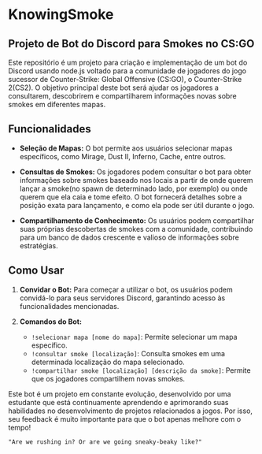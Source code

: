 <h1>KnowingSmoke</h1>

## Projeto de Bot do Discord para Smokes no CS:GO</h2>

Este repositório é um projeto para criação e implementação de um bot do Discord usando node.js voltado para a comunidade de jogadores do jogo sucessor de Counter-Strike: Global Offensive (CS:GO), o Counter-Strike 2(CS2). O objetivo principal deste bot será ajudar os jogadores a consultarem, descobrirem e compartilharem informações novas sobre smokes em diferentes mapas.

## Funcionalidades

- **Seleção de Mapas:** O bot permite aos usuários selecionar mapas específicos, como Mirage, Dust II, Inferno, Cache, entre outros.

- **Consultas de Smokes:** Os jogadores podem consultar o bot para obter informações sobre smokes baseado nos locais a partir de onde querem lançar a smoke(no spawn de determinado lado, por exemplo) ou onde querem que ela caia e tome efeito. O bot fornecerá detalhes sobre a posição exata para lançamento, e como ela pode ser útil durante o jogo.

- **Compartilhamento de Conhecimento:** Os usuários podem compartilhar suas próprias descobertas de smokes com a comunidade, contribuindo para um banco de dados crescente e valioso de informações sobre estratégias.

## Como Usar

1. **Convidar o Bot:** Para começar a utilizar o bot, os usuários podem convidá-lo para seus servidores Discord, garantindo acesso às funcionalidades mencionadas.

2. **Comandos do Bot:**
   - `!selecionar mapa [nome do mapa]`: Permite selecionar um mapa específico.
   - `!consultar smoke [localização]`: Consulta smokes em uma determinada localização do mapa selecionado.
   - `!compartilhar smoke [localização] [descrição da smoke]`: Permite que os jogadores compartilhem novas smokes.


Este bot é um projeto em constante evolução, desenvolvido por uma estudante que está continuamente aprendendo e aprimorando suas habilidades no desenvolvimento de projetos relacionados a jogos. 
Por isso, seu feedback é muito importante para que o bot apenas melhore com o tempo! 

`"Are we rushing in? Or are we going sneaky-beaky like?"`
